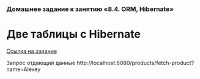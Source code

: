 ### Домашнее задание к занятию «8.4. ORM, Hibernate»

# Две таблицы с Hibernate

[Ссылка на задание](https://github.com/netology-code/jd-homeworks/blob/master/hibernate/task2/README.md)

Запрос отдающий данные http://localhost:8080/products/fetch-product?name=Alexey  
